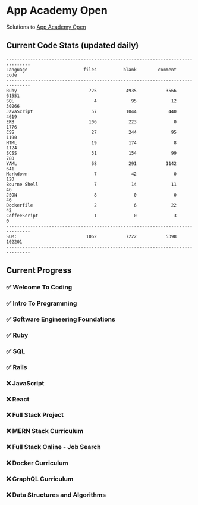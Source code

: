# App Academy Open
Solutions to [App Academy Open](https://open.appacademy.io)

## Current Code Stats (updated daily)

```
-------------------------------------------------------------------------------
Language                     files          blank        comment           code
-------------------------------------------------------------------------------
Ruby                           725           4935           3566          61551
SQL                              4             95             12          30266
JavaScript                      57           1044            440           4619
ERB                            106            223              0           1776
CSS                             27            244             95           1190
HTML                            19            174              8           1124
SCSS                            31            154             99            780
YAML                            68            291           1142            641
Markdown                         7             42              0            120
Bourne Shell                     7             14             11             46
JSON                             8              0              0             46
Dockerfile                       2              6             22             42
CoffeeScript                     1              0              3              0
-------------------------------------------------------------------------------
SUM:                          1062           7222           5398         102201
-------------------------------------------------------------------------------
```

## Current Progress

### ✅ Welcome To Coding
### ✅ Intro To Programming
### ✅ Software Engineering Foundations
### ✅ Ruby
### ✅ SQL
### ✅ Rails
### ❌ JavaScript
### ❌ React
### ❌ Full Stack Project
### ❌ MERN Stack Curriculum
### ❌ Full Stack Online - Job Search
### ❌ Docker Curriculum
### ❌ GraphQL Curriculum
### ❌ Data Structures and Algorithms
